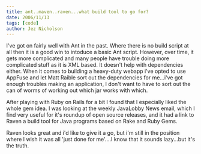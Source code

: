 ```yaml
---
title: ant..maven..raven...what build tool to go for?
date: 2006/11/13
tags: [code]
author: Jez Nicholson
---
```

I've got on fairly well with Ant in the past. Where there is no build script at all then it is a good win to intoduce a basic Ant script. However, over time, it gets more complicated and many people have trouble doing more complicated stuff as it is XML based. It doesn't help with dependencies either. When it comes to building a heavy-duty webapp i've opted to use AppFuse and let Matt Raible sort out the dependencies for me...i've got enough troubles making an application, I don't want to have to sort out the can of worms of working out which jar works with which.

After playing with Ruby on Rails for a bit I found that I especially liked the whole gem idea. I was looking at the weekly JavaLobby News email, which I find very useful for it's roundup of open source releases, and it had a link to Raven a build tool for Java programs based on Rake and Ruby Gems.

Raven looks great and i'd like to give it a go, but i'm still in the position where I wish it was all 'just done for me'....I know that it sounds lazy...but it's the truth.